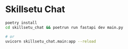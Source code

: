 # Skillsetu Chat

```bash
poetry install
cd skillsetu_chat && poetrun run fastapi dev main.py

# or
uvicorn skillsetu_chat.main:app --reload
```
